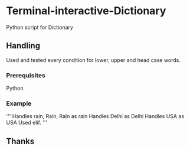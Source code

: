 # Terminal-interactive-Dictionary
Python script for Dictionary

## Handling 
Used and tested every condition for lower, upper and head case words.

### Prerequisites
Python

### Example
'''
Handles rain, Rain, RaIn as rain
Handles Delhi as Delhi
Handles USA as USA
Used elif.
'''

## Thanks

